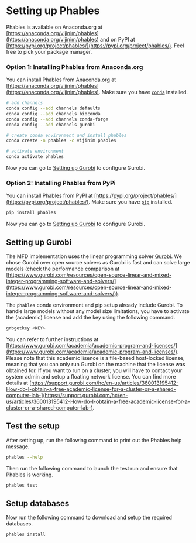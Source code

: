 # Setting up Phables

Phables is available on Anaconda.org at [https://anaconda.org/vijinim/phables](https://anaconda.org/vijinim/phables) and on PyPI at [https://pypi.org/project/phables/](https://pypi.org/project/phables/). Feel free to pick your package manager.

### Option 1: Installing Phables from Anaconda.org

You can install Phables from Anaconda.org at [https://anaconda.org/vijinim/phables](https://anaconda.org/vijinim/phables). Make sure you have [`conda`](https://docs.conda.io/en/latest/) installed.

```bash
# add channels
conda config --add channels defaults
conda config --add channels bioconda
conda config --add channels conda-forge
conda config --add channels gurobi

# create conda environment and install phables
conda create -n phables -c vijinim phables

# activate environment
conda activate phables
```

Now you can go to [Setting up Gurobi](#setting-up-gurobi) to configure Gurobi.

### Option 2: Installing Phables from PyPi

You can install Phables from PyPI at [https://pypi.org/project/phables/](https://pypi.org/project/phables/). Make sure you have [`pip`](https://pip.pypa.io/en/stable/) installed.

```bash
pip install phables
```

Now you can go to [Setting up Gurobi](#setting-up-gurobi) to configure Gurobi.

## Setting up Gurobi

The MFD implementation uses the linear programming solver [Gurobi](https://www.gurobi.com/). We chose Gurobi over open source solvers as Gurobi is fast and can solve large models (check the performance comparison at [https://www.gurobi.com/resources/open-source-linear-and-mixed-integer-programming-software-and-solvers/](https://www.gurobi.com/resources/open-source-linear-and-mixed-integer-programming-software-and-solvers/)).

The `phables` conda environment and pip setup already include Gurobi. To handle large models without any model size limitations, you have to activate the (academic) license and add the key using the following command.

```bash
grbgetkey <KEY>
```

You can refer to further instructions at [https://www.gurobi.com/academia/academic-program-and-licenses/](https://www.gurobi.com/academia/academic-program-and-licenses/). Please note that this academic lisence is a file-based host-locked license, meaning that you can only run Gurobi on the machine that the license was obtained for. If you want to run on a cluster, you will have to contact your system admin and setup a floating network license. You can find more details at [https://support.gurobi.com/hc/en-us/articles/360013195412-How-do-I-obtain-a-free-academic-license-for-a-cluster-or-a-shared-computer-lab-](https://support.gurobi.com/hc/en-us/articles/360013195412-How-do-I-obtain-a-free-academic-license-for-a-cluster-or-a-shared-computer-lab-).

## Test the setup

After setting up, run the following command to print out the Phables help message.

```bash
phables --help
```

Then run the following command to launch the test run and ensure that Phables is working.
```bash
phables test
```

## Setup databases

Now run the following command to download and setup the required databases.

```bash
phables install
```